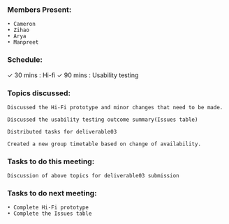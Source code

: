 ### Members Present:

    • Cameron
    • Zihao
    • Arya
    • Manpreet

### Schedule:

&check; 30 mins : Hi-fi
&check; 90 mins : Usability testing

### Topics discussed:

    Discussed the Hi-Fi prototype and minor changes that need to be made.

    Discussed the usability testing outcome summary(Issues table)

    Distributed tasks for deliverable03

    Created a new group timetable based on change of availability.

### Tasks to do this meeting:

    Discussion of above topics for deliverable03 submission

### Tasks to do next meeting:

    • Complete Hi-Fi prototype
    • Complete the Issues table
